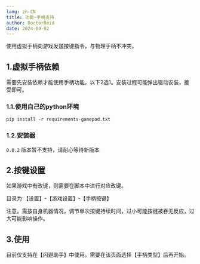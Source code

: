 ```yaml
---
lang: zh-CN
title: 功能-手柄支持
author: DoctorReid
date: 2024-09-02
---
```


使用虚拟手柄向游戏发送按键指令，与物理手柄不冲突。

## 1.虚拟手柄依赖

需要先安装依赖才能使用手柄功能，以下2选1。安装过程可能弹出驱动安装，接受即可。

### 1.1.使用自己的python环境

`pip install -r requirements-gamepad.txt`

### 1.2.安装器

`0.0.2` 版本暂不支持，请耐心等待新版本


## 2.按键设置

如果游戏中有改键，则需要在脚本中进行对应改键。

目录为 【设置】-【游戏设置】-【手柄按键】

注意，需按自身机器情况，调节单次按键持续时间，过小可能按键被吞无反应，过大可能影响操作。


## 3.使用

目前仅支持在【闪避助手】中使用，需要在该页面选择【手柄类型】后再开始。
